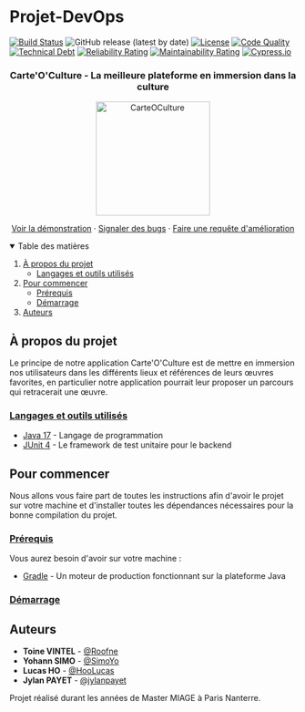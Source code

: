 # Projet-DevOps

[![Build Status](https://img.shields.io/travis/com/RomainVacheret/Wadge-FrontEnd/master)](https://travis-ci.com/github/RomainVacheret/Wadge-FrontEnd)
![GitHub release (latest by date)](https://img.shields.io/github/v/release/jylanpayet/Projet-DevOps)
[![License](https://img.shields.io/github/license/jylanpayet/Projet-DevOps.svg?style=flat-square)](LICENSE)
[![Code Quality](https://sonarcloud.io/api/project_badges/measure?project=RomainVacheret_Wadge-FrontEnd&metric=alert_status)](https://sonarcloud.io/dashboard?id=RomainVacheret_Wadge-FrontEnd)
[![Technical Debt](https://sonarcloud.io/api/project_badges/measure?project=RomainVacheret_Wadge-FrontEnd&metric=sqale_index)](https://sonarcloud.io/dashboard?id=RomainVacheret_Wadge-FrontEnd)
[![Reliability Rating](https://sonarcloud.io/api/project_badges/measure?project=RomainVacheret_Wadge-FrontEnd&metric=reliability_rating)](https://sonarcloud.io/dashboard?id=RomainVacheret_Wadge-FrontEnd)
[![Maintainability Rating](https://sonarcloud.io/api/project_badges/measure?project=RomainVacheret_Wadge-FrontEnd&metric=sqale_rating)](https://sonarcloud.io/dashboard?id=RomainVacheret_Wadge-FrontEnd)
[![Cypress.io](https://img.shields.io/badge/tested%20with-Cypress-04C38E.svg)](https://www.cypress.io/)


<h3 align="center">Carte'O'Culture - La meilleure plateforme en immersion dans la culture</h3>

<p align="center">
    <img src="https://i.ibb.co/FxwtCmk/Capture-d-cran-2022-09-20-20-42-50.png" alt="CarteOCulture" width="200" height="200">
</p>

  <p align="center">
    <a href="Mettre le site ou l'application ici">Voir la démonstration</a>
    ·
    <a href="https://github.com/jylanpayet/Carte-O-Culture/issues">Signaler des bugs</a>
    ·
    <a href="https://github.com/jylanpayet/Carte-O-Culture/issues">Faire une requête d'amélioration</a>
  </p>

<details open="open">
  <summary>Table des matières</summary>
  <ol>
    <li>
      <a href="projet">À propos du projet</a>
      <ul>
        <li><a href="#langages-et-outils">Langages et outils utilisés</a></li>
      </ul>
    </li>
    <li>
      <a href="#commencer">Pour commencer</a>
      <ul>
        <li><a href="#prerequis">Prérequis</a></li>
        <li><a href="#demarrage">Démarrage</a></li>
      </ul>
    </li>
    <li><a href="#auteurs">Auteurs</a></li>
  </ol>
</details>

## <div id="projet">À propos du projet</div>

Le principe de notre application Carte'O'Culture est de mettre en immersion nos utilisateurs dans les différents lieux et références de leurs œuvres favorites, en particulier notre application pourrait leur proposer un parcours qui retracerait une œuvre.

### <div id="langages-et-outils"><ins>Langages et outils utilisés</ins></div>
* [Java 17](https://www.oracle.com/java/technologies/javase/jdk17-archive-downloads.html) - Langage de programmation
* [JUnit 4](https://junit.org/junit4/) - Le framework de test unitaire pour le backend

## <div id="commencer">Pour commencer</div>
Nous allons vous faire part de toutes les instructions afin d'avoir le projet sur votre machine et d'installer toutes les dépendances nécessaires pour la bonne compilation du projet.


### <div id="prerequis"><ins>Prérequis</ins>
Vous aurez besoin d'avoir sur votre machine :
* [Gradle](https://gradle.org) - Un moteur de production fonctionnant sur la plateforme Java

### <div id="demarrage"><ins>Démarrage</ins></div>

## <div id="auteurs">Auteurs</div>

* **Toine VINTEL** - [@Roofne](https://github.com/Roofne) 
* **Yohann SIMO** - [@SimoYo](https://github.com/SimoYo)
* **Lucas HO** - [@HooLucas](https://github.com/HooLucas)
* **Jylan PAYET** - [@jylanpayet](https://github.com/jylanpayet)

Projet réalisé durant les années de Master MIAGE à Paris Nanterre.
